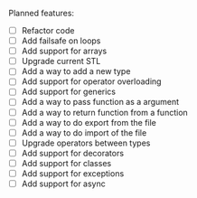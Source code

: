 Planned features:
- [ ] Refactor code
- [ ] Add failsafe on loops
- [ ] Add support for arrays
- [ ] Upgrade current STL
- [ ] Add a way to add a new type
- [ ] Add support for operator overloading
- [ ] Add support for generics
- [ ] Add a way to pass function as a argument
- [ ] Add a way to return function from a function
- [ ] Add a way to do export from the file
- [ ] Add a way to do import of the file
- [ ] Upgrade operators between types
- [ ] Add support for decorators
- [ ] Add support for classes
- [ ] Add support for exceptions
- [ ] Add support for async